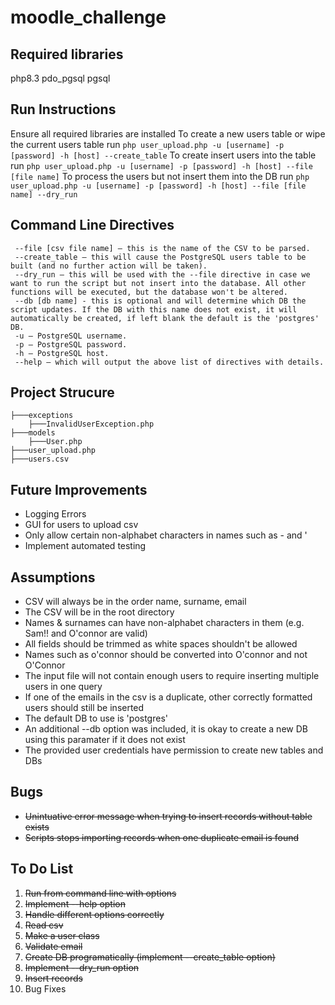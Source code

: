 # moodle_challenge

## Required libraries
php8.3
pdo_pgsql
pgsql

## Run Instructions
Ensure all required libraries are installed
To create a new users table or wipe the current users table run `php user_upload.php -u [username] -p [password] -h [host] --create_table`
To create insert users into the table run `php user_upload.php -u [username] -p [password] -h [host] --file [file name]`
To process the users but not insert them into the DB run `php user_upload.php -u [username] -p [password] -h [host] --file [file name] --dry_run`


## Command Line Directives 
```
 --file [csv file name] – this is the name of the CSV to be parsed.
 --create_table – this will cause the PostgreSQL users table to be built (and no further action will be taken).
 --dry_run – this will be used with the --file directive in case we want to run the script but not insert into the database. All other functions will be executed, but the database won't be altered.
 --db [db name] - this is optional and will determine which DB the script updates. If the DB with this name does not exist, it will automatically be created, if left blank the default is the 'postgres' DB.
 -u – PostgreSQL username.
 -p – PostgreSQL password.
 -h – PostgreSQL host.
 --help – which will output the above list of directives with details.
 ```

## Project Strucure
```
├───exceptions
    ├───InvalidUserException.php
├───models
    ├───User.php 
├───user_upload.php
├───users.csv
```

## Future Improvements
- Logging Errors 
- GUI for users to upload csv
- Only allow certain non-alphabet characters in names such as - and '
- Implement automated testing

## Assumptions
- CSV will always be in the order name, surname, email
- The CSV will be in the root directory
- Names & surnames can have non-alphabet characters in them (e.g. Sam!! and O'connor are valid)
- All fields should be trimmed as white spaces shouldn't be allowed 
- Names such as o'connor should be converted into O'connor and not O'Connor
- The input file will not contain enough users to require inserting multiple users in one query 
- If one of the emails in the csv is a duplicate, other correctly formatted users should still be inserted 
- The default DB to use is 'postgres'
- An additional --db option was included, it is okay to create a new DB using this paramater if it does not exist
- The provided user credentials have permission to create new tables and DBs 

## Bugs
- ~~Unintuative error message when trying to insert records without table exists~~ 
- ~~Scripts stops importing records when one duplicate email is found~~ 

## To Do List

1. ~~Run from command line with options~~
2. ~~Implement --help option~~ 
3. ~~Handle different options correctly~~ 
4. ~~Read csv~~
5. ~~Make a user class~~
6. ~~Validate email~~
7. ~~Create DB programatically (implement --create_table option)~~
8. ~~Implement --dry_run option~~
9. ~~Insert records~~
10. Bug Fixes